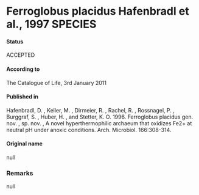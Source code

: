# Ferroglobus placidus Hafenbradl et al., 1997 SPECIES

#### Status
ACCEPTED

#### According to
The Catalogue of Life, 3rd January 2011

#### Published in
Hafenbradl, D. , Keller, M. , Dirmeier, R. , Rachel, R. , Rossnagel, P. , Burggraf, S. , Huber, H. , and Stetter, K. O. 1996. Ferroglobus placidus gen. nov. , sp. nov. , A novel hyperthermophilic archaeum that oxidizes Fe2+ at neutral pH under anoxic conditions. Arch. Microbiol. 166:308-314.

#### Original name
null

### Remarks
null